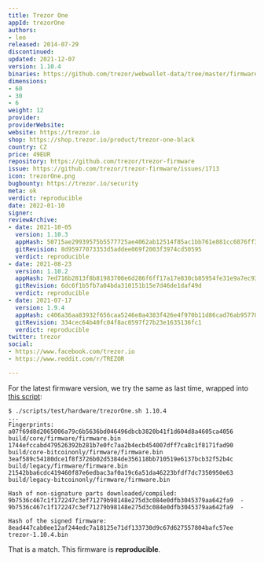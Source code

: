 ```yaml
---
title: Trezor One
appId: trezorOne
authors:
- leo
released: 2014-07-29
discontinued: 
updated: 2021-12-07
version: 1.10.4
binaries: https://github.com/trezor/webwallet-data/tree/master/firmware/1
dimensions:
- 60
- 30
- 6
weight: 12
provider: 
providerWebsite: 
website: https://trezor.io
shop: https://shop.trezor.io/product/trezor-one-black
country: CZ
price: 49EUR
repository: https://github.com/trezor/trezor-firmware
issue: https://github.com/trezor/trezor-firmware/issues/1713
icon: trezorOne.png
bugbounty: https://trezor.io/security
meta: ok
verdict: reproducible
date: 2022-01-10
signer: 
reviewArchive:
- date: 2021-10-05
  version: 1.10.3
  appHash: 50715ae29939575b5577725ae4062ab12514f85ac1bb761e881cc6876ff32055
  gitRevision: 8d95977073353d5addee069f2003f3974cd50595
  verdict: reproducible
- date: 2021-08-23
  version: 1.10.2
  appHash: 7ed716b2813f8b81983700e6d286f6ff17a17e830cb85954fe31e9a7ec9388b8
  gitRevision: 6dc6f1b5fb7a04bda310151b15e7d46de1daf49d
  verdict: reproducible
- date: 2021-07-17
  version: 1.9.4
  appHash: c406a36aa83932f656caa5246e8a4383f426e4f970b11d86cad76ab95778a6ff
  gitRevision: 334cec64b40fc04f8ac0597f27b23e1635136fc1
  verdict: reproducible
twitter: trezor
social:
- https://www.facebook.com/trezor.io
- https://www.reddit.com/r/TREZOR

---
```


For the latest firmware version, we try the same as last time, wrapped
into [this script](https://gitlab.com/walletscrutiny/walletScrutinyCom/-/blob/master/scripts/test/hardware/trezorOne.sh):

```
$ ./scripts/test/hardware/trezorOne.sh 1.10.4
...
Fingerprints:
a07f69d8d2065006a79c6b5636bd046496dbcb3820b41f1d604d8a4605ca4056 build/core/firmware/firmware.bin
1744efccabd479526392b281b7e0fc7aa2b4ecb454007dff7ca8c1f8171fad90 build/core-bitcoinonly/firmware/firmware.bin
3eaf589c54180dce1f8f3726b02d5384de356118bb710519e6137bcb32f52b4c build/legacy/firmware/firmware.bin
21542bba6cdc419460f87e6edbac3af0a19c6a51da46223bfdf7dc7350950e63 build/legacy-bitcoinonly/firmware/firmware.bin

Hash of non-signature parts downloaded/compiled:
9b7536c467c1f172247c3ef71279b98148e275d3c084e0dfb3045379aa642fa9  -
9b7536c467c1f172247c3ef71279b98148e275d3c084e0dfb3045379aa642fa9  -

Hash of the signed firmware:
8ead447cab0ee12af244edc7a18125e71df133730d9c67d627557804bafc57ee  trezor-1.10.4.bin
```

That is a match. This firmware is **reproducible**.
